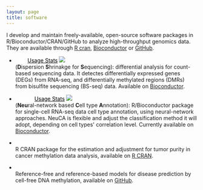 ```yaml
---
layout: page
title: software
---
```


I develop and maintain freely-available, open-source software packages in R/Bioconductor/CRAN/GitHub to analyze high-throughput genomics 
data. They are available through [R cran](https://cran.r-project.org/), [Bioconductor](https://www.bioconductor.org/) 
or [GitHub](https://github.com/haoharryfeng). 


- <a style="color: white;" class="btn btn-primary" href="https://bioconductor.org/packages/release/bioc/html/DSS.html">DSS</a> 
  <a style="color: black;" class="btn" href="http://bioconductor.org/packages/stats/bioc/DSS/">Usage Stats</a> 
  <img src="https://bioconductor.org/shields/years-in-bioc/DSS.svg"><br/>
  (**D**ispersion **S**hrinakge for **S**equencing): differential analysis for 
  count-based sequencing data. It detectes differentially expressed genes (DEGs) from RNA-seq, and differentially methylated regions (DMRs) from 
  bisulfite sequencing (BS-seq) data. Available on [Bioconductor](https://bioconductor.org/packages/release/bioc/html/DSS.html).

- <a  style="color: white;" class="btn btn-primary" href="https://bioconductor.org/packages/NeuCA/">NeuCA</a>
  <a style="color: black;" class="btn" href="http://bioconductor.org/packages/stats/bioc/NeuCA/">Usage Stats</a> 
  <img src="https://bioconductor.org/shields/years-in-bioc/NeuCA.svg"><br/>
  (**Neu**ral-network based **C**ell type **A**nnotation): R/Bioconductor package for single-cell RNA-seq data cell type annotation, using neural-network approaches. NeuCA is flexible and adjust the classification method it will adopt, depending on cell types' correlation level. Currently available on [Bioconductor](https://bioconductor.org/packages/NeuCA/). 
				       
		       
- <a  style="color: white;" class="btn btn-primary" href="https://CRAN.R-project.org/package=InfiniumPurify">InfiniumPurify</a><br/> 
  R CRAN package for the estimation and adjustment for tumor purity in cancer methylation data analysis, available on [R CRAN](https://CRAN.R-project.org/package=InfiniumPurify).
		    
- <a  style="color: white;" class="btn btn-primary" href="https://github.com/haoharryfeng/cfDNAmethy">cfDNAmethy</a><br/> 
  Reference-free and reference-based models for disease prediction by cell-free DNA methylation, available on [GitHub](https://github.com/haoharryfeng/cfDNAmethy).

